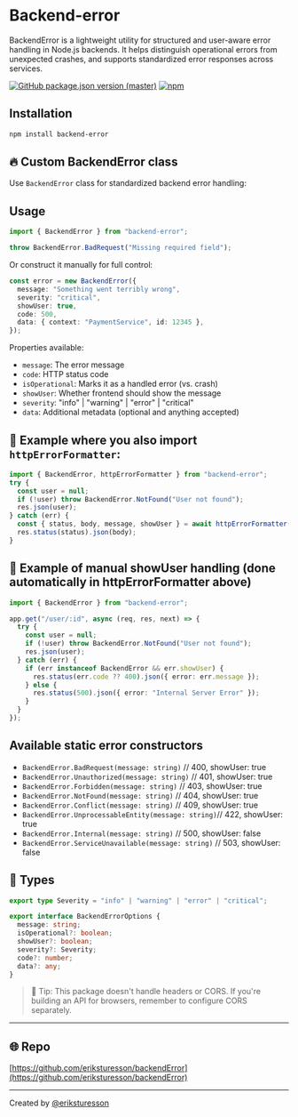 # Backend-error

BackendError is a lightweight utility for structured and user-aware error handling in Node.js backends. It helps distinguish operational errors from unexpected crashes, and supports standardized error responses across services.

[![GitHub package.json version (master)](https://img.shields.io/github/package-json/v/eriksturesson/backendError/master)](https://github.com/eriksturesson/backendError)
[![npm](https://img.shields.io/npm/dy/backend-error?label=npm%20downloads)](https://www.npmjs.com/package/backend-error)

## Installation

```bash
npm install backend-error
```

## 🔥 Custom BackendError class

Use `BackendError` class for standardized backend error handling:

## Usage

```ts
import { BackendError } from "backend-error";

throw BackendError.BadRequest("Missing required field");
```

Or construct it manually for full control:

```ts
const error = new BackendError({
  message: "Something went terribly wrong",
  severity: "critical",
  showUser: true,
  code: 500,
  data: { context: "PaymentService", id: 12345 },
});
```

Properties available:

- `message`: The error message
- `code`: HTTP status code
- `isOperational`: Marks it as a handled error (vs. crash)
- `showUser`: Whether frontend should show the message
- `severity`: "info" | "warning" | "error" | "critical"
- `data`: Additional metadata (optional and anything accepted)

## 🧠 Example where you also import `httpErrorFormatter`:

```ts
import { BackendError, httpErrorFormatter } from "backend-error";
try {
  const user = null;
  if (!user) throw BackendError.NotFound("User not found");
  res.json(user);
} catch (err) {
  const { status, body, message, showUser } = await httpErrorFormatter(err);
  res.status(status).json(body);
}
```

## 🧠 Example of manual showUser handling (done automatically in httpErrorFormatter above)

```ts
import { BackendError } from "backend-error";

app.get("/user/:id", async (req, res, next) => {
  try {
    const user = null;
    if (!user) throw BackendError.NotFound("User not found");
    res.json(user);
  } catch (err) {
    if (err instanceof BackendError && err.showUser) {
      res.status(err.code ?? 400).json({ error: err.message });
    } else {
      res.status(500).json({ error: "Internal Server Error" });
    }
  }
});
```

## Available static error constructors

- `BackendError.BadRequest(message: string)` // 400, showUser: true
- `BackendError.Unauthorized(message: string)` // 401, showUser: true
- `BackendError.Forbidden(message: string)` // 403, showUser: true
- `BackendError.NotFound(message: string)` // 404, showUser: true
- `BackendError.Conflict(message: string)` // 409, showUser: true
- `BackendError.UnprocessableEntity(message: string)`// 422, showUser: true
- `BackendError.Internal(message: string)` // 500, showUser: false
- `BackendError.ServiceUnavailable(message: string)` // 503, showUser: false

## 🧩 Types

```ts
export type Severity = "info" | "warning" | "error" | "critical";
```

```ts
export interface BackendErrorOptions {
  message: string;
  isOperational?: boolean;
  showUser?: boolean;
  severity?: Severity;
  code?: number;
  data?: any;
}
```

> 💬 Tip: This package doesn't handle headers or CORS. If you're building an API for browsers, remember to configure CORS separately.

---

## 🌐 Repo

[https://github.com/eriksturesson/backendError](https://github.com/eriksturesson/backendError)

---

Created by [@eriksturesson](https://eriksturesson.se)
